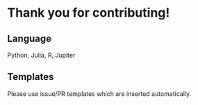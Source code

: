 Thank you for contributing!
=========================================

## Language

Python, Julia, R, Jupiter

## Templates

Please use issue/PR templates which are inserted automatically.

